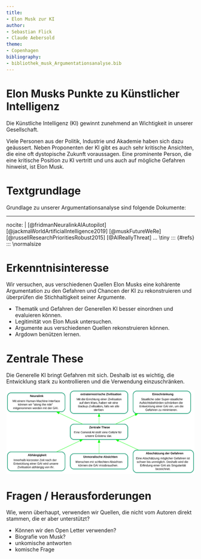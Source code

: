 ```yaml
---
title:
- Elon Musk zur KI
author:
- Sebastian Flick
- Claude Aebersold
theme:
- Copenhagen
bibliography: 
- bibliothek_musk_Argumentationsanalyse.bib
---
```


# Elon Musks Punkte zu Künstlicher Intelligenz
Die Künstliche Intelligenz (KI) gewinnt zunehmend an Wichtigkeit in unserer Gesellschaft.

Viele Personen aus der Politik, Industrie und Akademie haben sich dazu geäussert. Neben Proponenten der KI gibt es auch sehr kritische Ansichten, die eine oft dystopische Zukunft voraussagen. Eine prominente Person, die eine kritische Position zu KI vertritt und uns auch auf mögliche Gefahren hinweist, ist Elon Musk.

# Textgrundlage

Grundlage zu unserer Argumentationsanalyse sind folgende Dokumente:

---
nocite: |
  [@fridmanNeuralinkAIAutopilot]
  [@jackmaWorldArtificialIntelligence2019]
  [@muskFutureWeRe]
  [@russellResearchPrioritiesRobust2015]
  [@AIReallyThreat]
...
\tiny
::: {#refs}
:::
\normalsize

# Erkenntnisinteresse

Wir versuchen, aus verschiedenen Quellen Elon Musks eine kohärente Argumentation zu den Gefahren und Chancen der KI zu rekonstruieren und überprüfen die Stichhaltigkeit seiner Argumente.

- Thematik und Gefahren der Generellen KI besser einordnen und evaluieren können.
- Legitimität von Elon Musk untersuchen.
- Argumente aus verschiedenen Quellen rekonstruieren können.
- Argdown benützen lernen.

# Zentrale These

Die Generelle KI bringt Gefahren mit sich. Deshalb ist es wichtig, die Entwicklung stark zu kontrollieren und die Verwendung einzuschränken.

![Zentrale Thesen](./svg/zentrale_argumente.svg)


# Fragen / Herausforderungen
Wie, wenn überhaupt, verwenden wir Quellen, die nicht vom Autoren direkt stammen, die er aber unterstützt?

- Können wir den Open Letter verwenden?
- Biografie von Musk?
- unkomische antworten
- komische Frage
